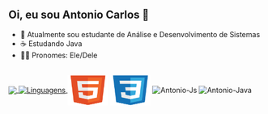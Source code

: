 ## Oi, eu sou Antonio Carlos 👋

- 🔭 Atualmente sou estudante de Análise e Desenvolvimento de Sistemas
- ☕ Estudando Java
- 👨‍🚀 Pronomes: Ele/Dele
  

<a href="">
  <img align="center" src="https://github-readme-stats.vercel.app/api?username=AntonioCLJR&show_icons=true&theme=dark" />
</a>
<a href="">
  <img align="center" alt="Linguagens" height="194" widht="100" src="https://github-readme-stats.vercel.app/api/top-langs/?username=AntonioCLJR&layout=compact" />
</a>

<div style="display:  inline-block"><br>
  <img align="center" alt="Antonio-HTML" height="60" width="80" src="https://raw.githubusercontent.com/devicons/devicon/master/icons/html5/html5-original.svg">
  <img align="center" alt="Antonio-CSS" height="60" width="80" src="https://raw.githubusercontent.com/devicons/devicon/master/icons/css3/css3-original.svg">
  <img align="center" alt="Antonio-Js" height="60" width="80" src="https://cdn.jsdelivr.net/gh/devicons/devicon@latest/icons/javascript/javascript-original.svg"">
  <img align="center" alt="Antonio-Java" height="70" width="80" src="https://cdn.jsdelivr.net/gh/devicons/devicon@latest/icons/java/java-original-wordmark.svg">
</div>
